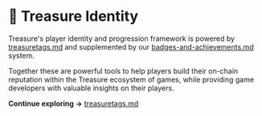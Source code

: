 # 🪪 Treasure Identity

Treasure's player identity and progression framework is powered by [treasuretags.md](treasuretags.md "mention") and supplemented by our [badges-and-achievements.md](badges-and-achievements.md "mention") system.

Together these are powerful tools to help players build their on-chain reputation within the Treasure ecosystem of games, while providing game developers with valuable insights on their players.

**Continue exploring ->** [treasuretags.md](treasuretags.md "mention")
